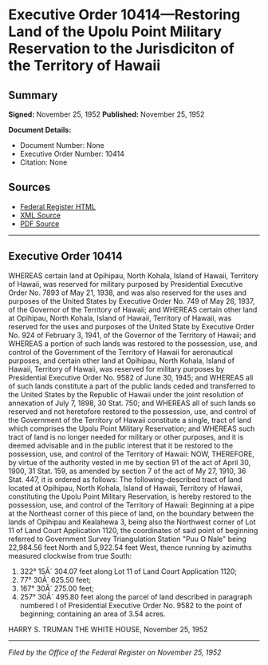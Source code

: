 # Executive Order 10414—Restoring Land of the Upolu Point Military Reservation to the Jurisdiciton of the Territory of Hawaii

## Summary

**Signed:** November 25, 1952
**Published:** November 25, 1952

**Document Details:**
- Document Number: None
- Executive Order Number: 10414
- Citation: None

## Sources
- [Federal Register HTML](https://www.presidency.ucsb.edu/documents/executive-order-10414-restoring-land-the-upolu-point-military-reservation-the-jurisdiciton)
- [XML Source](None)
- [PDF Source](None)

---

## Executive Order 10414

WHEREAS certain land at Opihipau, North Kohala, Island of Hawaii, Territory of Hawaii, was reserved for military purposed by Presidential Executive Order No. 7893 of May 21, 1938, and was also reserved for the uses and purposes of the United States by Executive Order No. 749 of May 26, 1937, of the Governor of the Territory of Hawaii; and
WHEREAS certain other land at Opihipau, North Kohala, Island of Hawaii, Territory of Hawaii, was reserved for the uses and purposes of the United State by Executive Order No. 924 of February 3, 1941, of the Governor of the Territory of Hawaii; and
WHEREAS a portion of such lands was restored to the possession, use, and control of the Government of the Territory of Hawaii for aeronautical purposes, and certain other land at Opihipau, North Kohala, Island of Hawaii, Territory of Hawaii, was reserved for military purposes by Presidential Executive Order No. 9582 of June 30, 1945; and
WHEREAS all of such lands constitute a part of the public lands ceded and transferred to the United States by the Republic of Hawaii under the joint resolution of annexation of July 7, 1898, 30 Stat. 750; and
WHEREAS all of such lands so reserved and not heretofore restored to the possession, use, and control of the Government of the Territory of Hawaii constitute a single, tract of land which comprises the Upolu Point Military Reservation; and
WHEREAS such tract of land is no longer needed for military or other purposes, and it is deemed advisable and in the public interest that it be restored to the possession, use, and control of the Territory of Hawaii:
NOW, THEREFORE, by virtue of the authority vested in me by section 91 of the act of April 30, 1900, 31 Stat. 159, as amended by section 7 of the act of My 27, 1910, 36 Stat. 447, it is ordered as follows:
The following-described tract of land located at Opihipau, North Kohala, Island of Hawaii, Territory of Hawaii, constituting the Upolu Point Military Reservation, is hereby restored to the possession, use, and control of the Territory of Hawaii:
Beginning at a pipe at the Northeast corner of this piece of land, on the boundary between the lands of Opihipau and Kealahewa 3, being also the Northwest corner of Lot 11 of Land Court Application 1120, the coordinates of said point of beginning referred to Government Survey Triangulation Station "Puu O Nale" being 22,984.56 feet North and 5,922.54 feet West, thence running by azimuths measured clockwise from true South:
1. 322° 15Â´ 304.07 feet along Lot 11 of Land Court Application 1120;
2. 77° 30Â´ 625.50 feet;
3. 167° 30Â´ 275.00 feet;
4. 257° 30Â´ 495.80 feet along the parcel of land described in paragraph numbered I of Presidential Executive Order No. 9582 to the point of beginning; containing an area of 3.54 acres.

HARRY S. TRUMAN
THE WHITE HOUSE,
November 25, 1952

---

*Filed by the Office of the Federal Register on November 25, 1952*
